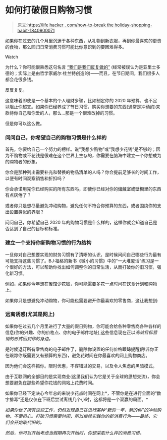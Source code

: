 # 如何打破假日购物习惯

> 原文:[https://life hacker . com/how-to-break the holiday-shopping-habit-1840900071](https://lifehacker.com/how-to-break-the-holiday-shopping-habit-1840900071)

如果你在过去的几个月里沉迷于各种东西，从礼物到新衣服，再到你最喜欢的更贵的食物，那么回归日常消费习惯可能比你意识到的要困难得多。

Watch

为什么？你可能很熟悉这句名言 [“我们是我们反复做的”](https://lifehacker.com/we-are-what-we-repeatedly-do-5946348) (经常被误认为是亚里士多德的；实际上是由哲学家威尔·杜兰特创造的)——而且，在节日期间，我们很多人都会花很多钱。

反反复复。

这意味着即使是一个基本的个人理财步骤，比如制定你的 2020 年预算，也不足以阻止你超支。如果你已经养成了节日习惯，购买你想要的东西(通常是冲动的)来款待你自己和你爱的人，那么...那是一个很难改掉的习惯。

但是你可以这么做。

### 问问自己，你希望自己的购物习惯是什么样的

首先，你要给自己一个努力的榜样。说“我想少购物”或“我想少花钱”是不够的；因为不购物或不花钱是很难在这个世界上生存的，你需要在脑海中建立一个你想成为的购物者的形象。

你会是那种列出需要补充和替换的物品清单的人吗？你会提前足够长的时间工作，以便有时间观察销售和折扣吗？

你会承诺用完你已经购买的所有东西吗，即使你已经对你的储藏室或壁橱里的东西有点厌倦了？

或者你只是想尽量避免冲动购物，避免任何不符合你预算的东西，或者围绕你的支出设置类似的界限？

问问自己，你希望自己 2020 年的购物习惯是什么样的，这样你就会知道自己是否达到了自己的目标和标准。

### 建立一个支持你新购物习惯的行为结构

一旦你对自己想要实现的财务习惯有了清晰的认识，是时候问问自己哪些行为最有可能支持这些习惯了。BJ·福格的新书《微小的习惯》中的“一大堆废话”练习是一个很好的方法，可以帮助你找出如何调整你的日常生活，从而打破你的旧习惯，强化新习惯。

例如，如果你今年想在餐馆少花钱，你可能需要多花一点时间在饮食计划和购物上。

如果你只是想避免冲动购物，你可能也需要避开你最喜欢的零售商，这让我想到:

### 远离诱惑(尤其是网上)

如果你在过去几个月里进行了大量的假日购物，你可能会给各种零售商各种各样的信息(你的兴趣、你的价格点、你的电子邮件地址),这些信息现在正以*高效目标营销的形式回到你的身边。*

是时候退订所有零售商的电子邮件了，删除你设置的任何价格跟踪提醒(除非你正在跟踪你既需要又有预算的东西)，避免花时间在你最喜欢的网上购物商店。

因为他们会这样抓你。限时优惠，不容错过的交易，以及令人焦虑的黑暗模式。

由于互联网的全部目的是实现商业(这里我们认为它是关于全球的思想交流)，你会想要避免在那些希望你花钱的网站上花费时间。

如果你已经下定决心今年总的来说少花点时间在网上*，不管你是在进行全面的“数字排毒”还是仅仅在下班后尝试离线几个小时，这都将是一个双赢的局面。*

*如果你做了所有这些工作，仍然发现自己在进行某种“新的一年，新的你”的冲动购物，不要担心。打破习惯需要时间，所以继续实践你的新消费行为——最终，它们会开始取代旧的。*

*然后，你可以开始考虑当假期再次开始时，你想采取什么样的消费习惯。*